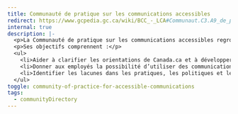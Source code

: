 ```yaml
---
title: Communauté de pratique sur les communications accessibles
redirect: https://www.gcpedia.gc.ca/wiki/BCC_-_LCA#Communaut.C3.A9_de_pratique_sur_les_communications_accessibles
internal: true
description: |-
  <p>La Communauté de pratique sur les communications accessibles regroupe des collègues de tous les domaines et de tous les secteurs de la communication au sein du gouvernement du Canada. Son mandat est de relier la communauté du GC afin d'échanger des idées et de soutenir les politiques, les lignes directrices et les meilleures pratiques liées aux communications accessibles internes et externes.</p>
  <p>Ses objectifs comprennent :</p>
  <ul>
    <li>Aider à clarifier les orientations de Canada.ca et à développer les meilleures pratiques en matière d'utilisation de communications internes et externes accessibles.</li>
    <li>Donner aux employés la possibilité d’utiliser des communications accessibles dans l'ensemble du GC</li>
    <li>Identifier les lacunes dans les pratiques, les politiques et les normes du GC en matière de communications accessibles et formuler des recommandations stratégiques aux organismes centraux à cet égard.</li>
  </ul>
toggle: community-of-practice-for-accessible-communications
tags:
  - communityDirectory
---
```

